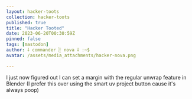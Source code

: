 ```yaml
---
layout: hacker-toots
collection: hacker-toots
published: true
title: "Hacker Tooted"
date: 2023-06-20T00:30:59Z
pinned: false
tags: [mastodon]
author: ⸸ commander ░ nova ⸸ :~$
avatar: /assets/media_attachments/hacker-nova.png

---
```


<p>I just now figured out I can set a margin with the regular unwrap feature in Blender (I prefer this over using the smart uv project button cause it&#39;s always poop)</p>


